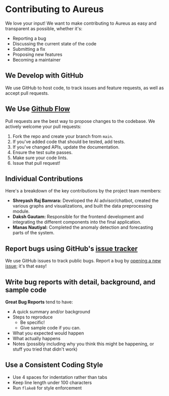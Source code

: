 # Contributing to Aureus

We love your input! We want to make contributing to Aureus as easy and transparent as possible, whether it's:

- Reporting a bug
- Discussing the current state of the code
- Submitting a fix
- Proposing new features
- Becoming a maintainer

## We Develop with GitHub
We use GitHub to host code, to track issues and feature requests, as well as accept pull requests.

## We Use [Github Flow](https://guides.github.com/introduction/flow/index.html)
Pull requests are the best way to propose changes to the codebase. We actively welcome your pull requests:

1. Fork the repo and create your branch from `main`.
2. If you've added code that should be tested, add tests.
3. If you've changed APIs, update the documentation.
4. Ensure the test suite passes.
5. Make sure your code lints.
6. Issue that pull request!

## Individual Contributions

Here's a breakdown of the key contributions by the project team members:

*   **Shreyash Raj Bamrara:** Developed the AI advisor/chatbot, created the various graphs and visualizations, and built the data preprocessing module.
*   **Daksh Gautam:** Responsible for the frontend development and integrating the different components into the final application.
*   **Manas Nautiyal:** Completed the anomaly detection and forecasting parts of the system.

## Report bugs using GitHub's [issue tracker](https://github.com/ShreyashRajBamrara/AureusTwo/issues)
We use GitHub issues to track public bugs. Report a bug by [opening a new issue](https://github.com/ShreyashRajBamrara/AureusTwo/issues/new); it's that easy!

## Write bug reports with detail, background, and sample code

**Great Bug Reports** tend to have:

- A quick summary and/or background
- Steps to reproduce
  - Be specific!
  - Give sample code if you can.
- What you expected would happen
- What actually happens
- Notes (possibly including why you think this might be happening, or stuff you tried that didn't work)

## Use a Consistent Coding Style

* Use 4 spaces for indentation rather than tabs
* Keep line length under 100 characters
* Run `flake8` for style enforcement 